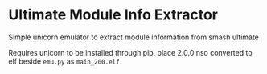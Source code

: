 # Ultimate Module Info Extractor
Simple unicorn emulator to extract module information from smash ultimate

Requires unicorn to be installed through pip, place 2.0.0 nso converted to elf beside `emu.py` as `main_200.elf`
